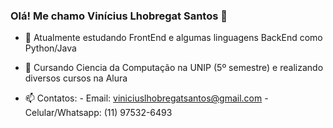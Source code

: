 ### Olá! Me chamo Vinícius Lhobregat Santos 👋

- 🔭 Atualmente estudando FrontEnd e algumas linguagens BackEnd como Python/Java

- 🌱 Cursando Ciencia da Computação na UNIP (5º semestre) e realizando diversos cursos na Alura 

- 📫 Contatos: 
      - Email: viniciuslhobregatsantos@gmail.com
      - Celular/Whatsapp: (11) 97532-6493

